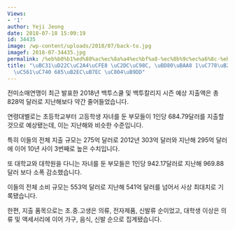 ```yaml
---
Views:
- '1'
author: Yeji Jeong
date: 2018-07-18 15:09:19
id: 34435
image: /wp-content/uploads/2018/07/back-to.jpg
imagef: 2018-07-34435.jpg
permalink: /%eb%b0%b1%ed%88%ac%ec%8a%a4%ec%bf%a8-%ec%8b%9c%ec%a6%8c-%eb%b6%80%eb%aa%a8-1%ec%9d%b8%eb%8b%b9-%ec%a7%80%ec%b6%9c%ec%95%a1%ec%9d%80-685%eb%8b%ac%eb%9f%ac-%ec%a0%84%eb%a7%9d/
title: "\uBC31\uD22C\uC2A4\uCFE8 \uC2DC\uC98C, \uBD80\uBAA8 1\uC778\uB2F9 \uC9C0\uCD9C\
  \uC561\uC740 685\uB2EC\uB7EC \uC804\uB9DD"
---
```


전미소매연맹이 최근 발표한 2018년 백투스쿨 및 백투칼리지 시즌 예상 지출액은 총 828억 달러로 지난해보다 약간 줄어들었습니다.

연령대별로는 초등학교부터 고등학생 자녀를 둔 부모들이 1인당 684.79달러를 지출할 것으로 예상됐는데, 이는 지난해와 비슷한 수준입니다.

특히 이들의 전체 지출 규모는 275억 달러로 2012년 303억 달러와 지난해 295억 달러에 이어 10년 사이 3번째로 높은 수치입니다.

또 대학교와 대학원을 다니는 자녀를 둔 부모들은 1인당 942.17달러로 지난해 969.88달러 보다 소폭 감소했습니다.

이들의 전체 소비 규모는 553억 달러로 지난해 541억 달러를 넘어서 사상 최대치로 기록됐습니다.

한편, 지출 품목으로는 초.중.고생은 의류, 전자제품, 신발류 순이었고, 대학생 이상은 의류 및 액세서리에 이어 가구, 음식, 신발 순으로 집계됐습니다.